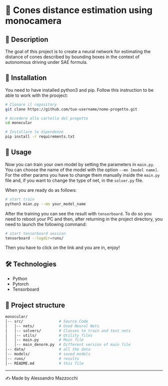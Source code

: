 # 📌 Cones distance estimation using monocamera 

## 📖 Description
The goal of this project is to create a neural network for estimating the distance of cones described by bounding boxes in the context of autonomous driving under SAE formula.

## 🚀 Installation
You need to have installed python3 and pip.
Follow this instruction to be able to work with the prooject:
```bash
# Clonare il repository
git clone https://github.com/tuo-username/nome-progetto.git

# Accedere alla cartella del progetto
cd monocular

# Installare le dipendenze
pip install -r requirements.txt
```

## 🔧 Usage
Now you can train your own model by setting the parameters in ```main.py```.
You can choose the name of the model with the option ```--mn [model name]```.
For the other params you have to change them manually inside the ```main.py``` file and, if you want to change the type of net, in the ```solver.py``` file.

When you are ready do as follows:

```bash
# start train
python3 mian.py --mn your_model_name
```

After the training you can see the result with `tensorboard`. To do so you need to reboot your PC and then, after returning in the project directory, you need to launch the following command:

```bash
# start tensorboard session
tensorboard --logdir=runs/
```
Then you have to click on the link and you are in, enjoy!

## 🛠 Technologies
- Python
- Pytorch
- Tensorboard

## 📂 Project structure
```bash
monocular/
│-- src/                # Source Code
│   │-- nets/           # Used Neural Nets
│   │-- solvers/        # Classes to train and test nets
│   │-- utils/          # Utility files
│   │-- main.py         # Main file
│   │-- main_denorm.py  # Different version of main file
│-- data/               # all the data
│-- models/             # saved models
│-- runs/               # results
│-- README.md           # this file
```

---
✍ Made by Alessandro Mazzocchi
